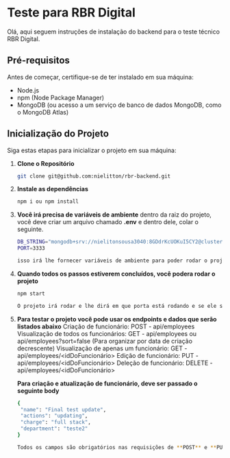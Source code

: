 # Teste para RBR Digital

Olá, aqui seguem instruções de instalação do backend para o teste técnico RBR Digital.

## Pré-requisitos

Antes de começar, certifique-se de ter instalado em sua máquina:

- Node.js
- npm (Node Package Manager)
- MongoDB (ou acesso a um serviço de banco de dados MongoDB, como o MongoDB Atlas)

## Inicialização do Projeto

Siga estas etapas para inicializar o projeto em sua máquina:

1. **Clone o Repositório**

   ```bash
   git clone git@github.com:nielitton/rbr-backend.git

2. **Instale as dependências**

   ```bash
   npm i ou npm install

3. **Você irá precisa de variáveis de ambiente**
   dentro da raiz do projeto, você deve criar um arquivo chamado **.env** e dentro dele, colar o seguinte.

   ```bash
   DB_STRING="mongodb+srv://nielitonsousa3040:8GDdrKcUOKuI5CY2@cluster0.xyrqk8w.mongodb.net/?retryWrites=true&w=majority&appName=Cluster0"
   PORT=3333

   isso irá lhe fornecer variáveis de ambiente para poder rodar o projeto.

4. **Quando todos os passos estiverem concluídos, você podera rodar o projeto**
   
   ```bash
   npm start 

   O projeto irá rodar e lhe dirá em que porta está rodando e se ele se conectou com o banco ou não

5. **Para testar o projeto você pode usar os endpoints e dados que serão listados abaixo**
   Criação de funcionário: POST - api/employees
   Visualização de todos os funcionários: GET - api/employees ou api/employees?sort=false (Para organizar por data de criação decrescente)
   Visualização de apenas um funcionário: GET - api/employees/<idDoFuncionário>
   Edição de funcionário: PUT - api/employees/<idDoFuncionário>
   Deleção de funcionário: DELETE - api/employees/<idDoFuncionário>

   **Para criação e atualização de funcionário, deve ser passado o seguinte body**
   ```bash
   {
    "name": "Final test update",
    "actions": "updating",
    "charge": "full stack",
    "department": "teste2"
   }

   Todos os campos são obrigatórios nas requisições de **POST** e **PUT**